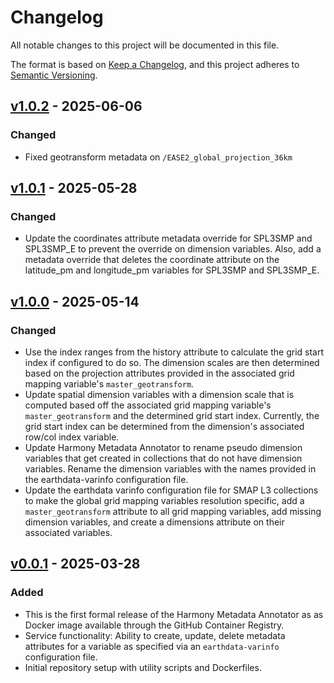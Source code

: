 # Changelog

All notable changes to this project will be documented in this file.

The format is based on [Keep a Changelog](https://keepachangelog.com/en/1.1.0/),
and this project adheres to [Semantic Versioning](https://semver.org/spec/v2.0.0.html).

## [v1.0.2] - 2025-06-06

### Changed

- Fixed geotransform metadata on `/EASE2_global_projection_36km`


## [v1.0.1] - 2025-05-28

### Changed

- Update the coordinates attribute metadata override for SPL3SMP and SPL3SMP_E to prevent the
  override on dimension variables. Also, add a metadata override that deletes the coordinate
  attribute on the latitude_pm and longitude_pm variables for SPL3SMP and SPL3SMP_E.

## [v1.0.0] - 2025-05-14

### Changed

- Use the index ranges from the history attribute to calculate the grid start index if configured to do so.
  The dimension scales are then determined based on the projection attributes provided in the associated grid
  mapping variable's `master_geotransform`.
- Update spatial dimension variables with a dimension scale that is computed based off the
  associated grid mapping variable's `master_geotransform` and the determined grid start index.
  Currently, the grid start index can be determined from the dimension's associated row/col index
  variable.
- Update Harmony Metadata Annotator to rename pseudo dimension variables
  that get created in collections that do not have dimension variables.
  Rename the dimension variables with the names provided in the earthdata-varinfo configuration file.
- Update the earthdata varinfo configuration file for SMAP L3 collections to make
  the global grid mapping variables resolution specific, add a `master_geotransform`
  attribute to all grid mapping variables, add missing dimension variables, and create a dimensions
  attribute on their associated variables.

## [v0.0.1] - 2025-03-28

### Added

- This is the first formal release of the Harmony Metadata Annotator as
  as Docker image available through the GitHub Container Registry.
- Service functionality: Ability to create, update, delete metadata attributes
  for a variable as specified via an `earthdata-varinfo` configuration file.
- Initial repository setup with utility scripts and Dockerfiles.

[v1.0.2]: https://github.com/nasa/harmony-metadata-annotator/releases/tag/1.0.2
[v1.0.1]: https://github.com/nasa/harmony-metadata-annotator/releases/tag/1.0.1
[v1.0.0]: https://github.com/nasa/harmony-metadata-annotator/releases/tag/1.0.0
[v0.0.1]: https://github.com/nasa/harmony-metadata-annotator/releases/tag/0.0.1
